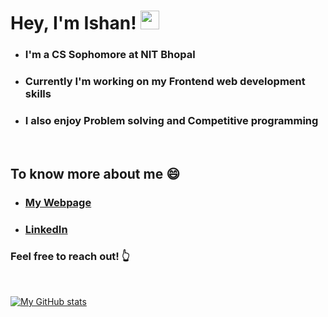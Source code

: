 # Hey, I'm Ishan! <img src="https://raw.githubusercontent.com/MartinHeinz/MartinHeinz/master/wave.gif" width="30px">

* ### I'm a CS Sophomore at NIT Bhopal
* ### Currently I'm working on my Frontend web development skills
* ### I also enjoy Problem solving and Competitive programming

<br /> 

## To know more about me 😄
* ### [My Webpage](https://ishanmujumdar.netlify.app/)
* ### [LinkedIn](https://www.linkedin.com/in/ishan-mujumdar-6955981bb/)

### Feel free to reach out! 👆

<br />

[![My GitHub stats](https://github-readme-stats.vercel.app/api?username=ishanmjr&show_icons=true&theme=buefy)](https://github.com/ishanmjr/github-readme-stats)
